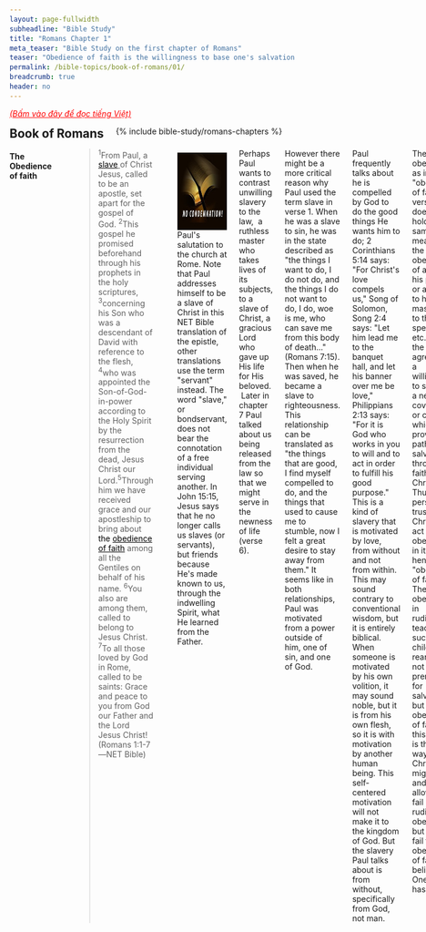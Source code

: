 ```yaml
---
layout: page-fullwidth
subheadline: "Bible Study"
title: "Romans Chapter 1"
meta_teaser: "Bible Study on the first chapter of Romans"
teaser: "Obedience of faith is the willingness to base one's salvation entirely on Christ. Salvation is to everyone who believes. God revealed the gospel from faith to faith. All have sinned and fallen short of God's glory. The creation being a witness in chapter 1 is repeated in chapter 10 \"Their voice has gone out into all the earth.\" It's the heavens who preach."
permalink: /bible-topics/book-of-romans/01/
breadcrumb: true
header: no
---
```

<!--more-->
<p style="font-style: italic;"><a style="color: #ff0000;" href="{{ site.projectname }}/hoc-kinh-thanh/sach-ro-ma/01/">(Bấm vào đây để đọc tiếng Việt)</a></p>
<div class="row">
<div class="bible-index medium-4 medium-push-8 columns">
<h2 style="margin: 0px">Book of Romans</h2>
        {% include bible-study/romans-chapters %}
</div><!-- /.medium-4.columns -->
<div class="medium-8 medium-pull-4 columns">
<h4 style="text-align: left;"><strong>The Obedience of faith</strong></h4>
<p style="text-align: left;">
<blockquote><sup>1</sup>From Paul, a <span style="text-decoration: underline;"><span style="color: #000000; text-decoration: underline;">slave</span> </span>of Christ Jesus, called to be an apostle, set apart for the gospel of God. <sup>2</sup>This gospel he promised beforehand through his prophets in the holy scriptures, <sup>3</sup>concerning his Son who was a descendant of David with reference to the flesh, <sup>4</sup>who was appointed the Son-of-God-in-power according to the Holy Spirit by the resurrection from the dead, Jesus Christ our Lord.<sup>5</sup>Through him we have received grace and our apostleship to bring about <span style="color: #000000;">the <span style="text-decoration: underline;">obedience of faith</span></span> among all the Gentiles on behalf of his name. <sup>6</sup>You also are among them, called to belong to Jesus Christ. <sup>7</sup>To all those loved by God in Rome, called to be saints: Grace and peace to you from God our Father and the Lord Jesus Christ! (Romans 1:1-7—NET Bible)</blockquote>
</p>
<div>
<p>
<img alt src="/images/no-condemnation.jpg" style="border: 0px none; margin: 7px 15px 0px 0px; max-width: 100%; height: 136px; padding: 0px; float: left;">
<p style="text-align: left;">Paul's salutation to the church<span style="text-align: justify;">&nbsp;at Rome</span>. Note that Paul addresses himself to be a slave of Christ in this NET Bible translation of the epistle, other translations use the term "servant" instead. The word "slave," or bondservant, does not bear the connotation of a free individual serving another.&nbsp;<span style="text-align: justify;">In John 15:15, Jesus says that he no longer calls us slaves (or servants), but friends because He's made known to us, through the indwelling Spirit, what He learned from the Father.</span></p>
</p>
</div>
<p style="text-align: left;">Perhaps Paul wants to contrast unwilling slavery to the law, &nbsp;a ruthless master who takes lives of its subjects, to a slave of Christ, a gracious Lord who gave up His life for His beloved. &nbsp;Later in chapter 7 Paul talked about us being released from the law so that we might serve in the newness of life (verse 6).</p>
<p style="text-align: left;">However there might be a more critical reason why Paul used the term slave in verse 1. When he was a slave to sin, he was in the state described as "the things I want to do, I do not do, and the things I do not want to do, I do, woe is me, who can save me from this body of death..." (Romans 7:15). Then when he was saved, he became a slave to righteousness. This relationship can be translated as "the things that are good, I find myself compelled to do, and the things that used to cause me to stumble, now I felt a great desire to stay away from them." It seems like in both relationships, Paul was motivated from a power outside of him, one of sin, and one of God.</p>
<p style="text-align: left;">Paul frequently talks about he is compelled by God to do the good things He wants him to do; 2 Corinthians 5:14 says: "For Christ's love compels us," Song of Solomon, Song 2:4 says: "Let him lead me to the banquet hall, and let his banner over me be love," Philippians 2:13 says: "For it is God who works in you to will and to act in order to fulfill his good purpose." This is a kind of slavery that is motivated by love, from without and not from within. This may sound contrary to conventional wisdom, but it is entirely biblical. When someone is motivated by his own volition, it may sound noble, but it is from his own flesh, so it is with motivation by another human being. This self-centered motivation will not make it to the kingdom of God. But the slavery Paul talks about is from without, specifically from God, not man.</p>
<p style="text-align: left;">The term obedience, as in "obedience of faith," in verse 5 does not hold the same meaning as the obedience of a child to his parent, or a slave to his master, or to the speed limit, etc., but in the agreement, a willingness, to submit to a new covenant, or contract, which provides a path to salvation: through faith in Christ. Thus a person's trust in Christ is an act of obedience in itself, hence the "obedience of faith." The obedience in rudimentary teaching, such as in child rearing, is not a prerequite for salvation, but the obedience of faith in this epistle is the only way to God. Christians might fail, and are allowed to fail rudimentary obedience, but cannot fail the obedience of faith, of belief in the One God has sent.</p>
<p style="text-align: left;">I found an excellent discussion of this very expression here:</p>
<p style="text-align: left;"><a href="http://www.faithalone.org/magazine/y1993/93july3.html">http://www.faithalone.org/magazine/y1993/93july3.html</a></p>
<p style="text-align: left;">Here's the conclusion of this article concerning the correct interpretation of "obedience of faith":</p>
<p style="padding-left: 50px; border-left: 5px solid #eee; text-align: left;">Jesus called for people to believe in Him. Thus whenever anyone believes in Him, he is obeying Him. Saving faith is an act of obedience.&nbsp;So, you should not be bothered by the idea of faith as an act of obedience.&nbsp;The obedience of faith spoken of in Rom 1:5 and 16:26 does not refer to obeying all that God has commanded. No one but the Lord Jesus has done that. Rather, it refers specifically to obeying the command to believe the Gospel. If you've done that, you've exercised the obedience of faith.</p>
<p style="text-align: left;">Based on the NET Bible Full Notes on verse 6, the "You also are among them" is a continuation from "among all the Gentiles"&nbsp;of the preceding verse; therefore&nbsp;it appears that the church at Rome is predominantly Gentiles. We may want to keep this fact in mind as we progress along this letter.</p>
<p style="text-align: left;"><blockquote><sup>16</sup>For I am not ashamed of the gospel, for it is Godʼs power for <span style="text-decoration: underline;">salvation to everyone who believes</span>, to the Jew first and also to the Greek. &nbsp;<sup>17</sup>For the righteousness of God is revealed in the gospel <span style="text-decoration: underline;">from faith to faith</span>, just as it is written, "The righteous by faith will live." (Romans 1:16-17<span style="text-align: justify;">—NET Bible</span>)</blockquote></p>
<h4 style="text-align: left;"><strong>Salvation to everyone who believes</strong></h4>
<p style="text-align: left;">This is what that sets Christianity apart from the rest of the world's religions; they always inevitably set conditions toward salvation based on a process, rituals, something to be done, some sacrifices to be made, continual and virtually never ending sanctification, with salvation—being in a state of perfection, of no further improvement required—always hovering elusively in a distant future. Christ accomplished all that is required by God so that salvation is freely available to those that believe; to enter into this agreement, covenant, with God is an obedience of faith, of believing in this manner of salvation that Paul writes about in verse 16.</p>
<h4 style="text-align: left;"><strong>The gospel is from faith to faith</strong></h4>
<p style="text-align: left;">Most Christians may profess a faith based on Ephesians 2:8-9, that they're saved by grace through faith, not through something that they do or don't do that earns or cancels their salvation. But somewhere down the line faith is not enough, some argues that there has to be "fruit," or "works," that validates the faith they had initially (I wrote an article <span style="text-decoration: underline;"><a href="index.php?option=com_content&amp;view=article&amp;id=90:faith-salvation-works-cycle&amp;catid=38:tigers-blogs&amp;Itemid=158">here</a></span> that talks about this circular reasoning that wreaks havocs in a believer's life; I have since become a much better defender for the faith). This faulty belief states that though you may have started with faith, or grace, you must continue on with works mixed in for the remainder of your life.</p>
<p style="text-align: left;">The weakening of the foundational salvation by grace may be even more subtle than the circular reasoning mentioned above. It's the constant, day in day out, week in week out, emphasis on good works, albeit with disclaimers that works are not needed for salvation, present the Christians with unavoidable and frequent chances for failures to the point that they begin to question whether they're saved in the first place.</p>
<p style="text-align: left;">Good works must be something prompted by the indwelling Spirit of God, otherwise they will be attempted by the strength of the flesh. The only works accepted by God are those according to God's plan for the individuals and they will be empowered by Him to both will and do them. The works prompted by guilt, or human rhetorical promotions will inevitably urge the flesh to do their bidding. These works will not be part of God's kingdom.</p>
<p style="text-align: left;">But here Paul says "<span style="text-align: justify;">For the righteousness of God is revealed in the gospel&nbsp;</span><span style="text-align: justify; text-decoration: underline;">from faith to faith"</span><span style="text-align: justify;"> in verse 17. It doesn't say from faith to works. Paul also wrote of this same principle in Galatians 3:3: "<em>Are you so foolish? After beginning by means of the Spirit, are you now trying to finish by means of the flesh?</em>" If works in any shape or form could not get you the righteousness of God, how is it now fit&nbsp;<span style="text-align: justify;">for His Kingdom? Paul reiterated this in I Corinthians 15:50 that flesh and blood, and all the works that come from it, cannot inherit the Kingdom of God.</span></span></p>
<p style="text-align: left;">Then Paul continues this declaration with "<span style="text-align: justify;">The righteous by faith will live,"&nbsp;</span>&nbsp;which he quotes from Habakkuk 2:4: "<em>The just shall live by his faith</em>" (KJV). It's this tiny mustard-seed faith in Him that will sustain him until that blessed day. Some will call to question your faith by asking for works, or fruits. But whom among us, even the best of us, can produce one? Who will qualify your works or fruits? I have no idea. The only thing I have is I know that I trust Christ, but what works or fruits He will produce in me, I will leave it to the skillful hands of the molder, because He knows better than me. The moment I use my works or fruits to determine my faith, I will be standing on shifting sands, because any man's work, even the one he thinks is righteous, is but filthy rags (Isaiah 64:6).</p>
<h4 style="text-align: left;"><strong>All have sinned and fallen short of God's glory</strong></h4>
<p style="text-align: left;"><blockquote><sup>18</sup>For the wrath of God is revealed from heaven against all ungodliness and unrighteousness of people who suppress the truth by their unrighteousness ... <sup>32</sup>Although they fully know Godʼs righteous decree that those who practice such things deserve to die, they not only do them but also approve of those who practice them.</blockquote></p>
<p style="text-align: left;">From verses 18 through 32 (Romans 1:18-32), Paul declared the condemnation of the unrighteous, which is really all of mankind, for all have sinned and fallen short of God's glory (Romans 3:23). &nbsp;In this chapter Paul also showed that the creation is a witness of God's glory, later repeated in chapter 10: "Their voice have gone out into all the earth." It is the heavens who preach. God has made plain the evidence of His existence and divine character through what has been made: the universe and all that is in it.</p>
<p style="text-align: left;"><span style="color: #999999;"><em><span style="font-size: 10pt;">Nghi Nguyen</span></em></span></p>
<p abp="1999" style="text-align: left;"><em abp="2000" style="color: #888888;"><span abp="2001" style="font-size: 10pt; line-height: 1.2em;">Scripture quoted by permission. All scripture quotations, unless otherwise indicated, are taken from the NET Bible® copyright ©1996-2006 by Biblical Studies Press, L.L.C. All rights reserved.</span></em></p>
<div class="alert-box text radius" ><P><em abp="2000" style="color: #888888;"><span abp="2001" style="font-size: 10pt; line-height: 1.2em;">Disclaimer: This is my own opinion on the topic, which does not necessarily reflect the church's theology, or beliefs of the individuals in it — Nghi Nguyen</span></em></p></div>
</div><!-- /.medium-8.columns -->
</div><!-- /.row -->
